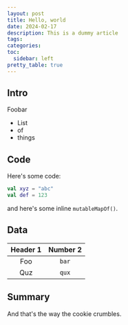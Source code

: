 ```yaml
---
layout: post
title: Hello, world
date: 2024-02-17
description: This is a dummy article
tags:
categories:
toc:
  sidebar: left
pretty_table: true
---
```


## Intro

Foobar

- List
- of
- things

## Code

Here's some code:

```kotlin
val xyz = "abc"
val def = 123
```

and here's some inline `mutableMapOf()`.

## Data

| Header 1 | Number 2 |
| :------: | :------: |
|   Foo    |  `bar`   |
|   Quz    |  `qux`   |

## Summary

And that's the way the cookie crumbles.
